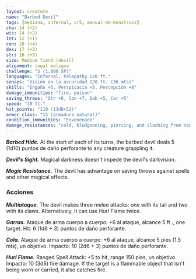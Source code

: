 ```yaml
---
layout: creature
name: "Barbed Devil"
tags: [mediana, infernal, cr5, manual-de-monstruos]
cha: 14 (+2)
wis: 14 (+2)
int: 12 (+1)
con: 18 (+4)
dex: 17 (+3)
str: 16 (+3)
size: Medium fiend (devil)
alignment: legal maligna
challenge: "5 (1,800 XP)"
languages: "Infernal, telepathy 120 ft."
senses: "Visión en la oscuridad 120 ft. (36 mts)"
skills: "Engaño +5, Perspicacia +5, Percepción +8"
damage_immunities: "fire, poison"
saving_throws: "Str +6, Con +7, Sab +5, Car +5"
speed: "30 ft."
hit_points: "110 (13d8+52)"
armor_class: "15 (armadura natural)"
condition_immunities: "Envenenado"
damage_resistances: "cold, bludgeoning, piercing, and slashing from nonmagical weapons that aren't silvered"
---
```


***Barbed Hide.*** At the start of each of its turns, the barbed devil deals 5 (1d10) puntos de daño perforante to any creature grappling it.

***Devil's Sight.*** Magical darkness doesn't impede the devil's darkvision.

***Magic Resistance.*** The devil has advantage on saving throws against spells and other magical effects.

### Acciones

***Multiataque.*** The devil makes three melee attacks: one with its tail and two with its claws. Alternatively, it can use Hurl Flame twice.

***Garras.*** Ataque de arma cuerpo a cuerpo: +6 al ataque, alcance 5 ft ., one target. Hit: 6 (1d6 + 3) puntos de daño perforante.

***Cola.*** Ataque de arma cuerpo a cuerpo: +6 al ataque, alcance 5 pies (1.5 mts), un objetivo. Impacto: 10 (2d6 + 3) puntos de daño perforante.

***Hurl Flame.*** Ranged Spell Attack: +5 to hit, range 150 pies, un objetivo. Impacto: 10 (3d6) fire damage. If the target is a flammable object that isn't being worn or carried, it also catches fire.